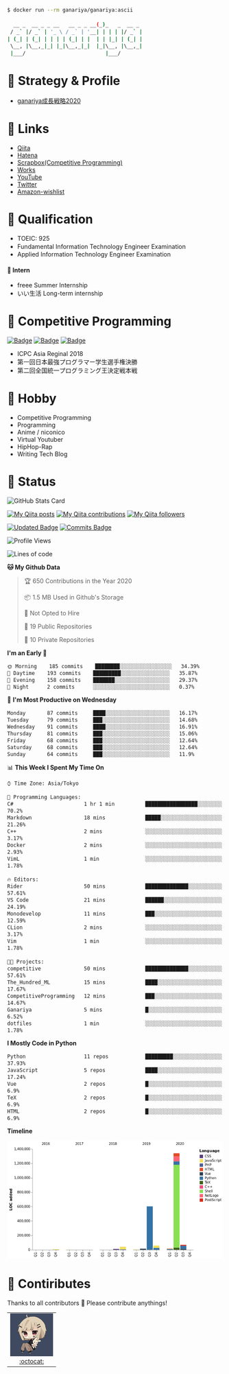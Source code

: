
```bash
$ docker run --rm ganariya/ganariya:ascii

  __ _  __ _ _ __   __ _ _ __(_)_   _  __ _
 / _` |/ _` | '_ \ / _` | '__| | | | |/ _` |
| (_| | (_| | | | | (_| | |  | | |_| | (_| |
 \__, |\__,_|_| |_|\__,_|_|  |_|\__, |\__,_|
 |___/                          |___/

```

# 🐾 Strategy & Profile

- [ganariya成長戦略2020](https://docs.google.com/presentation/d/1miXe07Y9XukI6bwbh8q4TjisLdw-n51e3prdmfTTCgY/edit)

# 🐾 Links

- [Qiita](https://qiita.com/ganariya)
- [Hatena](https://ganariya.hatenablog.com/)
- [Scrapbox(Competitive Programming)](https://scrapbox.io/ganariya/)
- [Works](https://ganariya.github.io/works/)
- [YouTube](https://www.youtube.com/channel/UCPTKMrRhOSf30v59Ktbpl1A)
- [Twitter](https://twitter.com/ganariya)
- [Amazon-wishlist](https://www.amazon.co.jp/hz/wishlist/ls/7297J1ZN3DSH)

# 🐾 Qualification

- TOEIC: 925
- Fundamental Information Technology Engineer Examination　
- Applied Information Technology Engineer Examination

#### 🐾 Intern

- freee Summer Internship
- いい生活 Long-term internship


# 🐾 Competitive Programming

[![Badge](https://cp-logo.vercel.app/atcoder/ganariya2525)](https://atcoder.jp/users/ganariya2525) [![Badge](https://cp-logo.vercel.app/codeforces/ganariya)](https://codeforces.com/profile/ganariya) [![Badge](https://cp-logo.vercel.app/yukicoder/ganariya)](https://yukicoder.me/users/3037)

- ICPC Asia Reginal 2018
- 第一回日本最強プログラマー学生選手権決勝
- 第二回全国統一プログラミング王決定戦本戦

# 🐾 Hobby

- Competitive Programming
- Programming
- Anime / niconico
- Virtual Youtuber
- HipHop-Rap
- Writing Tech Blog

# 🐾 Status

![GitHub Stats Card](https://github-readme-stats.vercel.app/api?username=Ganariya&count_private=true&show_icons=true&theme=dracula)


[![My Qiita posts](https://qiita-badge.apiapi.app/s/ganariya/posts.svg)](http://qiita.com/ganariya) 
[![My Qiita contributions](https://qiita-badge.apiapi.app/s/ganariya/contributions.svg)](http://qiita.com/ganariya) [![My Qiita followers](https://qiita-badge.apiapi.app/s/ganariya/followers.svg)](http://qiita.com/ganariya)
                
[![Updated Badge](https://badges.pufler.dev/updated/Ganariya/Ganariya)](https://github.com/Ganariya) [![Commits Badge](https://badges.pufler.dev/commits/monthly/Ganariya)](https://github.com/Ganariya)

<!--START_SECTION:waka-->
![Profile Views](http://img.shields.io/badge/Profile%20Views-195-blue)

![Lines of code](https://img.shields.io/badge/From%20Hello%20World%20I%27ve%20Written-7.2%20million%20lines%20of%20code-blue)

**🐱 My Github Data** 

> 🏆 650 Contributions in the Year 2020
 > 
> 📦 1.5 MB Used in Github's Storage 
 > 
> 🚫 Not Opted to Hire
 > 
> 📜 19 Public Repositories
 > 
> 🔑 10 Private Repositories 

**I'm an Early 🐤** 

```text
🌞 Morning    185 commits    ████████░░░░░░░░░░░░░░░░░   34.39% 
🌆 Daytime    193 commits    █████████░░░░░░░░░░░░░░░░   35.87% 
🌃 Evening    158 commits    ███████░░░░░░░░░░░░░░░░░░   29.37% 
🌙 Night      2 commits      ░░░░░░░░░░░░░░░░░░░░░░░░░   0.37%

```
📅 **I'm Most Productive on Wednesday** 

```text
Monday       87 commits     ████░░░░░░░░░░░░░░░░░░░░░   16.17% 
Tuesday      79 commits     ███░░░░░░░░░░░░░░░░░░░░░░   14.68% 
Wednesday    91 commits     ████░░░░░░░░░░░░░░░░░░░░░   16.91% 
Thursday     81 commits     ███░░░░░░░░░░░░░░░░░░░░░░   15.06% 
Friday       68 commits     ███░░░░░░░░░░░░░░░░░░░░░░   12.64% 
Saturday     68 commits     ███░░░░░░░░░░░░░░░░░░░░░░   12.64% 
Sunday       64 commits     ███░░░░░░░░░░░░░░░░░░░░░░   11.9%

```


📊 **This Week I Spent My Time On** 

```text
⌚︎ Time Zone: Asia/Tokyo

💬 Programming Languages: 
C#                       1 hr 1 min          █████████████████░░░░░░░░   70.2% 
Markdown                 18 mins             █████░░░░░░░░░░░░░░░░░░░░   21.26% 
C++                      2 mins              ░░░░░░░░░░░░░░░░░░░░░░░░░   3.17% 
Docker                   2 mins              ░░░░░░░░░░░░░░░░░░░░░░░░░   2.93% 
VimL                     1 min               ░░░░░░░░░░░░░░░░░░░░░░░░░   1.78%

🔥 Editors: 
Rider                    50 mins             ██████████████░░░░░░░░░░░   57.61% 
VS Code                  21 mins             ██████░░░░░░░░░░░░░░░░░░░   24.19% 
Monodevelop              11 mins             ███░░░░░░░░░░░░░░░░░░░░░░   12.59% 
CLion                    2 mins              ░░░░░░░░░░░░░░░░░░░░░░░░░   3.17% 
Vim                      1 min               ░░░░░░░░░░░░░░░░░░░░░░░░░   1.78%

🐱‍💻 Projects: 
competitive              50 mins             ██████████████░░░░░░░░░░░   57.61% 
The_Hundred_ML           15 mins             ████░░░░░░░░░░░░░░░░░░░░░   17.67% 
CompetitiveProgramming   12 mins             ███░░░░░░░░░░░░░░░░░░░░░░   14.67% 
Ganariya                 5 mins              █░░░░░░░░░░░░░░░░░░░░░░░░   6.52% 
dotfiles                 1 min               ░░░░░░░░░░░░░░░░░░░░░░░░░   1.78%

```

**I Mostly Code in Python** 

```text
Python                   11 repos            █████████░░░░░░░░░░░░░░░░   37.93% 
JavaScript               5 repos             ████░░░░░░░░░░░░░░░░░░░░░   17.24% 
Vue                      2 repos             █░░░░░░░░░░░░░░░░░░░░░░░░   6.9% 
TeX                      2 repos             █░░░░░░░░░░░░░░░░░░░░░░░░   6.9% 
HTML                     2 repos             █░░░░░░░░░░░░░░░░░░░░░░░░   6.9%

```


**Timeline**

![Chart not found](https://github.com/Ganariya/Ganariya/blob/master/charts/bar_graph.png) 


<!--END_SECTION:waka-->

# 🐾 Contiributes

Thanks to all contributors 🎉
Please contribute anythings!

<table>
  <tr>
    <td align="center"><a href="https://github.com/Ganariya"><img src="https://github.com/Ganariya/Ganariya/blob/master/ganariya.png?raw=true" width="100px;" alt="ganariya"/><br /><a href="https://github.com/Ganariya" title="Code">:octocat: </a></a></td>
  </tr>
</table>

